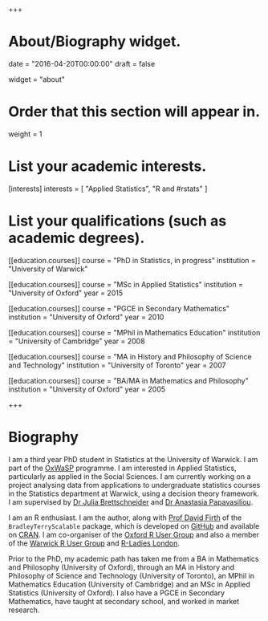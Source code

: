 +++
# About/Biography widget.

date = "2016-04-20T00:00:00"
draft = false

widget = "about"

# Order that this section will appear in.
weight = 1

# List your academic interests.
[interests]
  interests = [
    "Applied Statistics",
    "R and #rstats"
  ]

# List your qualifications (such as academic degrees).
[[education.courses]]
  course = "PhD in Statistics, in progress"
  institution = "University of Warwick"

[[education.courses]]
  course = "MSc in Applied Statistics"
  institution = "University of Oxford"
  year = 2015

[[education.courses]]
  course = "PGCE in Secondary Mathematics"
  institution = "University of Oxford"
  year = 2010
  
[[education.courses]]
  course = "MPhil in Mathematics Education"
  institution = "University of Cambridge"
  year = 2008
  
[[education.courses]]
  course = "MA in History and Philosophy of Science and Technology"
  institution = "University of Toronto"
  year = 2007
  
[[education.courses]]
  course = "BA/MA in Mathematics and Philosophy"
  institution = "University of Oxford"
  year = 2005
 
+++

# Biography

I am a third year PhD student in Statistics at the University of Warwick. I am part of the [OxWaSP](http://www.oxwasp-cdt.ac.uk) programme. I am interested in Applied Statistics, particularly as applied in the Social Sciences. I am currently working on a project analysing data from applications to undergraduate statistics courses in the Statistics department at Warwick, using a decision theory framework. I am supervised by [Dr Julia Brettschneider](http://www2.warwick.ac.uk/fac/sci/statistics/staff/academic-research/brettschneider/) and [Dr Anastasia Papavasiliou](http://www2.warwick.ac.uk/fac/sci/statistics/staff/academic-research/papavasiliou/). 

I am an R enthusiast. I am the author, along with [Prof David Firth](http://www2.warwick.ac.uk/fac/sci/statistics/staff/academic-research/firth/) of the `BradleyTerryScalable` package, which is developed on  [GitHub](https://github.com/EllaKaye/BradleyTerryScalable) and available on [CRAN](https://cran.r-project.org/package=BradleyTerryScalable). I am co-organiser of the [Oxford R User Group](https://www.meetup.com/Oxford-R-User-Group/) and also a member of the [Warwick R User Group](https://www.meetup.com/Warwick-useRs/) and [R-Ladies London](https://www.meetup.com/rladies-london/).

Prior to the PhD, my academic path has taken me from a BA in Mathematics and Philosophy (University of Oxford), through an MA in History and Philosophy of Science and Technology (University of Toronto), an MPhil in Mathematics Education (University of Cambridge) and an MSc in Applied Statistics (University of Oxford). I also have a PGCE in Secondary Mathematics, have taught at secondary school, and worked in market research.